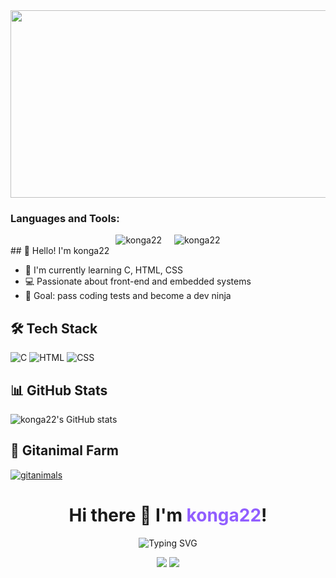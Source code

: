 <a href="https://www.gitanimals.org/en_US?utm_medium=image&utm_source=konga22&utm_content=farm">
  <img
    src="https://render.gitanimals.org/farms/konga22"
    width="600"
    height="300"
  />
</a>


<h3 align="left">Languages and Tools:</h3>
<div style="display: flex; justify-content: center; gap: 20px;">
  <img src="https://github-readme-stats.vercel.app/api/top-langs?username=konga22&show_icons=true&locale=en&layout=compact" alt="konga22" />
  <img src="https://github-readme-streak-stats.herokuapp.com/?user=konga22&" alt="konga22" />
</div>
## 👋 Hello! I'm konga22

- 🌱 I'm currently learning C, HTML, CSS
- 💻 Passionate about front-end and embedded systems
- 🎯 Goal: pass coding tests and become a dev ninja

## 🛠️ Tech Stack
![C](https://img.shields.io/badge/C-00599C?style=flat&logo=c&logoColor=white)
![HTML](https://img.shields.io/badge/HTML-E34F26?style=flat&logo=html5&logoColor=white)
![CSS](https://img.shields.io/badge/CSS-1572B6?style=flat&logo=css3&logoColor=white)

## 📊 GitHub Stats
![konga22's GitHub stats](https://github-readme-stats.vercel.app/api?username=konga22&show_icons=true&theme=tokyonight)

## 🌱 Gitanimal Farm
[![gitanimals](https://render.gitanimals.org/farms/konga22)](https://www.gitanimals.org/en_US?utm_medium=image&utm_source=konga22&utm_content=farm)

<h1 align="center">
  Hi there 👋 I'm <span style="color: #915EFF;">konga22</span>!
</h1>

<p align="center">
  <img src="https://readme-typing-svg.demolab.com?font=Fira+Code&pause=1000&center=true&vCenter=true&width=435&lines=대학생+%2F+개발자+꿈나무;HTML+%2F+CSS+%2F+C+코딩+중;코딩테스트+합격+목표!" alt="Typing SVG" />
</p>

<p align="center">
  <img src="https://github-readme-stats.vercel.app/api/top-langs/?username=konga22&layout=compact&theme=gruvbox" />
  <img src="https://github-readme-streak-stats.herokuapp.com/?user=konga22&theme=gruvbox" />
</p>
